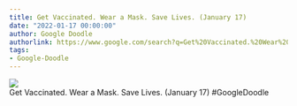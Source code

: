 ```yaml
---
title: Get Vaccinated. Wear a Mask. Save Lives. (January 17)
date: "2022-01-17 00:00:00"
author: Google Doodle
authorlink: https://www.google.com/search?q=Get%20Vaccinated.%20Wear%20a%20Mask.%20Save%20Lives.%20(January%2017)
tags:
- Google-Doodle
---
```

<img src="https://www.google.com/logos/doodles/2022/get-vaccinated-wear-a-mask-save-lives-january-17-6753651837109682-law.gif" referrerpolicy="no-referrer"><br>Get Vaccinated. Wear a Mask. Save Lives. (January 17) #GoogleDoodle